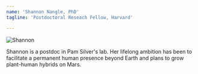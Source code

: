 ```yaml
---
name: 'Shannon Nangle, PhD'
tagline: 'Postdoctoral Reseach Fellow, Harvard'

---
```

![Shannon](viriditas-org.github.io/photos/shannon.png "Shannon")

Shannon is a postdoc in Pam Silver's lab. Her lifelong ambition has been to facilitate a permanent human presence beyond Earth and plans to grow plant-human hybrids on Mars.
